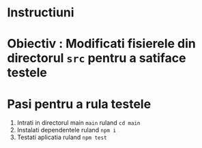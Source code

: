# Instructiuni

# Obiectiv : Modificati fisierele din directorul `src` pentru a satiface testele

# Pasi pentru a rula testele
1. Intrati in directorul main `main` ruland `cd main`
2. Instalati dependentele ruland `npm i`
3. Testati aplicatia ruland `npm test`